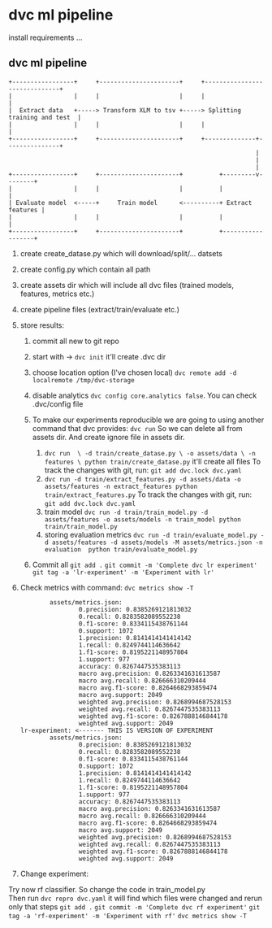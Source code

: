 # dvc ml pipeline

install requirements ... 

## dvc ml pipeline 
```
+-----------------+     +----------------------+     +------------------------------+
|                 |     |                      |     |                              |
|  Extract data   +-----> Transform XLM to tsv +-----> Splitting training and test  |
|                 |     |                      |     |                              |
+-----------------+     +----------------------+     +--------------+---------------+
                                                                    |
                                                                    |
                                                                    |
+-----------------+     +----------------------+          +---------v--------+
|                 |     |                      |          |                  |
| Evaluate model  <-----+     Train model      <----------+ Extract features |
|                 |     |                      |          |                  |
+-----------------+     +----------------------+          +------------------+
```


1) create create_datase.py which will download/split/... datsets

2) create config.py which contain all path 

3) create assets dir which will include all dvc files (trained models, features, metrics etc.)

4) create pipeline files (extract/train/evaluate etc.)

5) store results:

    1) commit all new to git repo 
    
    2) start with -> `dvc init` it'll create .dvc dir
    
    3) choose location option (I've chosen local) `dvc remote add -d localremote /tmp/dvc-storage`
    
    4) disable analytics `dvc config core.analytics false`. You can check .dvc/config file
    
    5) To make our experiments reproducible we are going to using another command that dvc provides: `dvc run`
    So we can delete all from assets dir. And create ignore file in assets dir.
        
        1) `dvc run  \
        -d train/create_datase.py \
        -o assets/data \
        -n features \
        python train/create_datase.py` it'll create all files
        To track the changes with git, run:
        `git add dvc.lock dvc.yaml`
        2) ` dvc run -d train/extract_features.py -d assets/data -o assets/features -n extract_features python train/extract_features.py `
        To track the changes with git, run:
        `git add dvc.lock dvc.yaml`
        3) train model
        `dvc run -d train/train_model.py -d assets/features -o assets/models -n train_model python train/train_model.py`
        4) storing evaluation metrics 
        `dvc run -d train/evaluate_model.py -d assets/features -d assets/models -M assets/metrics.json -n evaluation  python train/evaluate_model.py `
        
    6) Commit all 
    `git add .`
    `git commit -m 'Complete dvc lr experiment'`
    `git tag -a 'lr-experiment' -m 'Experiment with lr'`
    
6) Check metrics with command:
    `dvc metrics show -T`
    ```workspace:                                                                      
            assets/metrics.json:
                    0.precision: 0.8385269121813032
                    0.recall: 0.8283582089552238
                    0.f1-score: 0.8334115438761144
                    0.support: 1072
                    1.precision: 0.8141414141414142
                    1.recall: 0.8249744114636642
                    1.f1-score: 0.8195221148957804
                    1.support: 977
                    accuracy: 0.8267447535383113
                    macro avg.precision: 0.8263341631613587
                    macro avg.recall: 0.826666310209444
                    macro avg.f1-score: 0.8264668293859474
                    macro avg.support: 2049
                    weighted avg.precision: 0.8268994687528153
                    weighted avg.recall: 0.8267447535383113
                    weighted avg.f1-score: 0.8267888146844178
                    weighted avg.support: 2049
    lr-experiment: <------- THIS IS VERSION OF EXPERIMENT 
            assets/metrics.json:
                    0.precision: 0.8385269121813032
                    0.recall: 0.8283582089552238
                    0.f1-score: 0.8334115438761144
                    0.support: 1072
                    1.precision: 0.8141414141414142
                    1.recall: 0.8249744114636642
                    1.f1-score: 0.8195221148957804
                    1.support: 977
                    accuracy: 0.8267447535383113
                    macro avg.precision: 0.8263341631613587
                    macro avg.recall: 0.826666310209444
                    macro avg.f1-score: 0.8264668293859474
                    macro avg.support: 2049
                    weighted avg.precision: 0.8268994687528153
                    weighted avg.recall: 0.8267447535383113
                    weighted avg.f1-score: 0.8267888146844178
                    weighted avg.support: 2049
    ```
7) Change experiment:

Try now rf classifier. So change the code in  train_model.py  
Then run `dvc repro dvc.yaml` 
it will find which files were changed and rerun only that steps
`git add .`
`git commit -m 'Complete dvc rf experiment'`
`git tag -a 'rf-experiment' -m 'Experiment with rf'`
`dvc metrics show -T`


